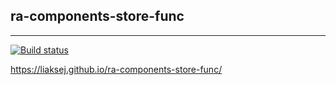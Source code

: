 ## ra-components-store-func

---

[![Build status](https://ci.appveyor.com/api/projects/status/altpw6aw61gsusjc?svg=true)](https://ci.appveyor.com/project/Liaksej/ra-components-store-func)


https://liaksej.github.io/ra-components-store-func/